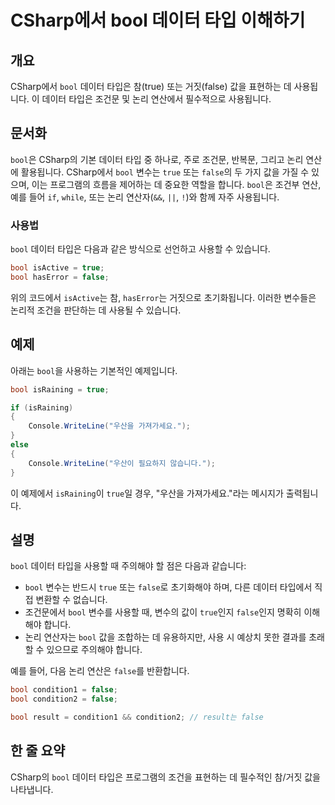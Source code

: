 <!--
Meta Description: # CSharp에서 bool 데이터 타입 이해하기 ## 개요 CSharp에서 `bool` 데이터 타입은 참(true) 또는 거짓(false) 값을 표현하는 데 사용됩니다. 이 데이터 타입은 조건문 및 논리 연산에서 필수적으로 사용됩니다. ## 문서화 `bool`은 CS...
Meta Keywords: bool, false, 데이터, true, 타입은
-->

# CSharp에서 bool 데이터 타입 이해하기

## 개요
CSharp에서 `bool` 데이터 타입은 참(true) 또는 거짓(false) 값을 표현하는 데 사용됩니다. 이 데이터 타입은 조건문 및 논리 연산에서 필수적으로 사용됩니다.

## 문서화
`bool`은 CSharp의 기본 데이터 타입 중 하나로, 주로 조건문, 반복문, 그리고 논리 연산에 활용됩니다. CSharp에서 `bool` 변수는 `true` 또는 `false`의 두 가지 값을 가질 수 있으며, 이는 프로그램의 흐름을 제어하는 데 중요한 역할을 합니다. `bool`은 조건부 연산, 예를 들어 `if`, `while`, 또는 논리 연산자(`&&`, `||`, `!`)와 함께 자주 사용됩니다.

### 사용법
`bool` 데이터 타입은 다음과 같은 방식으로 선언하고 사용할 수 있습니다.

```csharp
bool isActive = true;
bool hasError = false;
```

위의 코드에서 `isActive`는 참, `hasError`는 거짓으로 초기화됩니다. 이러한 변수들은 논리적 조건을 판단하는 데 사용될 수 있습니다.

## 예제
아래는 `bool`을 사용하는 기본적인 예제입니다.

```csharp
bool isRaining = true;

if (isRaining)
{
    Console.WriteLine("우산을 가져가세요.");
}
else
{
    Console.WriteLine("우산이 필요하지 않습니다.");
}
```

이 예제에서 `isRaining`이 `true`일 경우, "우산을 가져가세요."라는 메시지가 출력됩니다.

## 설명
`bool` 데이터 타입을 사용할 때 주의해야 할 점은 다음과 같습니다:
- `bool` 변수는 반드시 `true` 또는 `false`로 초기화해야 하며, 다른 데이터 타입에서 직접 변환할 수 없습니다.
- 조건문에서 `bool` 변수를 사용할 때, 변수의 값이 `true`인지 `false`인지 명확히 이해해야 합니다.
- 논리 연산자는 `bool` 값을 조합하는 데 유용하지만, 사용 시 예상치 못한 결과를 초래할 수 있으므로 주의해야 합니다.

예를 들어, 다음 논리 연산은 `false`를 반환합니다.

```csharp
bool condition1 = false;
bool condition2 = false;

bool result = condition1 && condition2; // result는 false
```

## 한 줄 요약
CSharp의 `bool` 데이터 타입은 프로그램의 조건을 표현하는 데 필수적인 참/거짓 값을 나타냅니다.